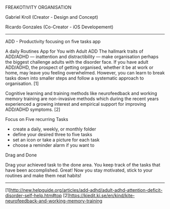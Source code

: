 FREAKOTIVITY ORGANISATION

Gabriel Kroll
 (Creator - Design and Concept)

Ricardo Gonzales
 (Co-Creator - iOS Developement)

******************************************************************************************
ADD - Productivity
focusing on five tasks app

A daily Routines App for You with Adult ADD
The hallmark traits of ADD/ADHD — inattention and distractibility —
make organisation perhaps the biggest challenge adults with the disorder face.
If you have adult ADD/ADHD, the prospect of getting organised, whether it be
at work or home, may leave you feeling overwhelmed. However, you can learn to
break tasks down into smaller steps and follow a systematic approach to organisation. [1]

Cognitive learning and training methods like neurofeedback and working memory training
are non-invasive methods which during the recent years experienced a growing interest
and empirical support for improving ADD/ADHD symptoms. [2]

Focus on Five recurring Tasks
- create a daily, weekly, or monthly folder
- define your desired three to five tasks
- set an icon or take a picture for each task
- choose a reminder alarm if you want to

Drag and Done

Drag your achieved task to the done area. You keep track of the tasks that have been
accomplished. Great! Now you stay motivated, stick to your routines and make them neat
habits!
******************************************************************************************
[1]http://new.helpguide.org/articles/add-adhd/adult-adhd-attention-deficit-disorder-self-help.htm#top
[2]https://kiedit.ki.se/en/kind/kite-neurofeedback-and-working-memory-training
